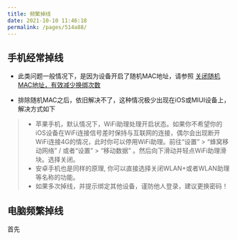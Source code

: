 ```yaml
---
title: 频繁掉线
date: 2021-10-10 11:46:18
permalink: /pages/514a88/
---
```



## 手机经常掉线

- 此类问题一般情况下，是因为设备开启了随机MAC地址，请参照 [关闭随机MAC地址，有效减少换绑次数](/pages/22640f/#关闭随机mac地址-有效减少换绑次数)

- 排除随机MAC之后，依旧解决不了，这种情况极少出现在iOS或MIUI设备上，解决方式如下

> - 苹果手机，默认情况下，WiFi助理处理开启状态。如果你不希望你的iOS设备在WiFi连接信号差时保持与互联网的连接，偶尔会出现断开WiFi连接4G的情况，此时你可以停用WiFi助理。前往“设置” > “蜂窝移动网络” / 或者“设置” > “移动数据” 。然后向下滑动并轻点WiFi助理滑块。选择关闭。
> - 安卓手机也是同样的原理, 你可以直接选择关闭WLAN+或者WLAN助理等名称的功能。
> - 如果多次掉线，并提示绑定其他设备，谨防他人登录，建议更换密码！



## 电脑频繁掉线

首先